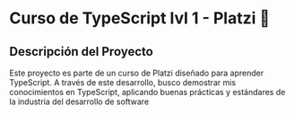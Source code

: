 # Curso de TypeScript lvl 1 - Platzi :green_heart:

## Descripción del Proyecto

Este proyecto es parte de un curso de Platzi diseñado para aprender TypeScript. A través de este desarrollo, busco demostrar mis conocimientos en TypeScript, aplicando buenas prácticas y estándares de la industria del desarrollo de software

